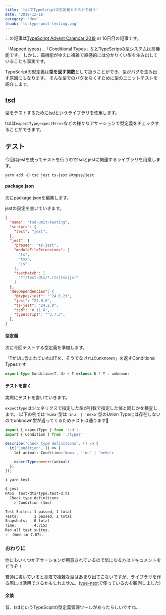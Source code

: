 ```yaml
---
title: 'tsdでTypeScriptの型定義とテストで戦う'
date: '2019-12-16'
category: 'dev'
thumb: 'ts-type-unit-testing.png'
---
```


この記事は[TypeScript Advent Calendar 2019](https://qiita.com/advent-calendar/2019/typescript) の 16日目の記事です。


「Mapped types」,「Conditional Types」などTypeScriptの型システムは高機能です。
しかし、高機能がゆえに複雑で直感的には分かりくい型を生み出していることも事実です。

TypeScriptの型定義は**型を返す関数**として扱うことができ、型がバグを生み出す原因にもなります。
そんな型でのバグをなくすために型のユニットテストを紹介します。

## tsd
型をテストするために[tsd](https://github.com/SamVerschueren/tsd)というライブラリを使用します。

tsdは`expectType`,`expectError`などの様々なアサーションで型定義をチェックすることができます。

## テスト
今回はjestを使ってテストを行うのでtsdとjestに関連するライブラリを用意します。

```bash:title=bash
yarn add -D tsd jest ts-jest @types/jest
```

#### package.json
次にpackage.jsonを編集します。

jestの設定を書いていきます。

```json:title=package.json
{
  "name": "tsd-unit-testing",
  "scripts": {
    "test": "jest",
  },
  "jest": {
    "preset": "ts-jest",
    "moduleFileExtensions": [
      "ts",
      "tsx",
      "js"
    ],
    "testMatch": [
      "**/test-dts/*.(ts|tsx|js)"
    ]
  },
  "devDependencies": {
    "@types/jest": "^24.0.23",
    "jest": "24.9.0",
    "ts-jest": "24.2.0",
    "tsd": "0.11.0",
    "typescript": "^3.7.3",
  },
}
```

#### 型定義
次に今回テストする型定義を準備します。

「TがUに含まれていればTを、そうでなければunknown」を返すConditional Typesです
```ts:title=types.ts
export type Condition<T, U> = T extends U ? T : unknown; 
```


#### テストを書く
実際にテストを書いていきます。

`expectType`はジェネリクスで指定した型が引数で指定した値と同じかを検査します。
以下の例では`'kuma'`型は`'inu' | 'neko'`型のUnion Typeには存在しないのでunknown型が返ってくるためテストは通ります🎉

```ts:title=test-dts/type.test-d.ts
import { expectType } from 'tsd';
import { Condition } from './types'

describe('Check type definitions', () => {
  it('Condition', () => {
    let animal: Condition<'kuma', 'inu' | 'neko'>

    expectType<never>(animal)
  })
});
```

```bash
❯ yarn test

$ jest
PASS  test-dts/type.test-d.ts
  Check type definitions
    ✓ Condition (1ms)

Test Suites: 1 passed, 1 total
Tests:       1 passed, 1 total
Snapshots:   0 total
Time:        4.715s
Ran all test suites.
✨  Done in 7.07s.
```

### おわりに
他にもいくつかアサーションが用意されているので気になる方はドキュメントをどうぞ！

普通に書いていると高度で複雑な型はあまり出てこないですが、ライブラリを作る際には活用できるかもしれません。([vue-next](https://github.com/vuejs/vue-next)で使っているのを観測しました)


#### 余談
昔、tsdというTypeSciptの型定義管理ツールがあったらしいですね...
